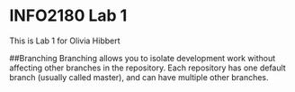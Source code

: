 # INFO2180 Lab 1
This is Lab 1 for Olivia Hibbert

##Branching
Branching allows you to isolate development work without affecting other branches in the repository. 
Each repository has one default branch (usually called master), and can have multiple other branches.